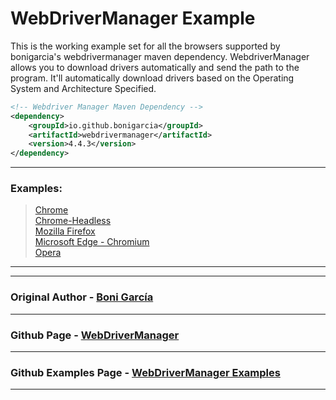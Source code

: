 # WebDriverManager Example


This is the working example set for all the browsers supported by bonigarcia's webdrivermanager maven dependency. WebdriverManager allows you to download drivers automatically and send the path to the program. It'll automatically download drivers based on the Operating System and Architecture Specified.

```xml
<!-- Webdriver Manager Maven Dependency -->
<dependency>
	<groupId>io.github.bonigarcia</groupId>
	<artifactId>webdrivermanager</artifactId>
	<version>4.4.3</version>
</dependency>
```
---
### Examples:
> [Chrome]()  
[Chrome-Headless]()  
[Mozilla Firefox]()  
[Microsoft Edge - Chromium]()  
[Opera]()  
---

---
### Original Author - [Boni García](https://github.com/bonigarcia)
---
### Github Page - [WebDriverManager](https://github.com/bonigarcia/webdrivermanager)
---
### Github Examples Page - [WebDriverManager Examples](https://github.com/bonigarcia/webdrivermanager-examples)
---